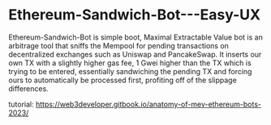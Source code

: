 # Ethereum-Sandwich-Bot---Easy-UX
Ethereum-Sandwich-Bot is simple boot, Maximal Extractable Value bot is an arbitrage tool 
that sniffs the Mempool for pending transactions on decentralized exchanges such as Uniswap and PancakeSwap. 
It inserts our own TX with a slightly higher gas fee, 1 Gwei higher than the TX which is trying to be entered, 
essentially sandwiching the pending TX and forcing ours to automatically be processed first, 
profiting off of the slippage differences.

tutorial: https://web3developer.gitbook.io/anatomy-of-mev-ethereum-bots-2023/
